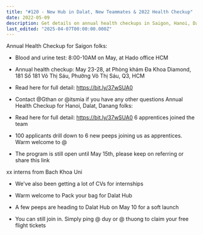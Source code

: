 ```yaml
---
title: "#120 - New Hub in Dalat, New Teammates & 2022 Health Checkup"
date: 2022-05-09
description: Get details on annual health checkups in Saigon, Hanoi, Dalat, and Danang, plus updates on apprenticeships, internships, and the Dalat Hub launch.
last_edited: "2025-04-07T00:00:00.000Z"
---
```


Annual Health Checkup for Saigon folks:

- Blood and urine test: 8:00-10AM on May, at Hado office HCM
- Annual health checkup: May 23-28, at Phòng khám Đa Khoa Diamond, 181 Số 181 Võ Thị Sáu, Phường Võ Thị Sáu, Q3, HCM
- Read here for full detail: <https://bit.ly/37wSUA0>
- Contact @Gthan or @itsmia if you have any other questions
  Annual Health Checkup for Hanoi, Dalat, Danang folks:

- Read here for full detail: <https://bit.ly/37wSUA0>
  6 apprentices joined the team

- 100 applicants drill down to 6 new peeps joining us as apprentices. Warm welcome to @
- The program is still open until May 15th, please keep on referring or share this link

xx interns from Bach Khoa Uni

- We've also been getting a lot of CVs for internships
- Warm welcome to
  Pack your bag for Dalat Hub

- A few peeps are heading to Dalat Hub on May 10 for a soft launch
- You can still join in. Simply ping @ duy or @ thuong to claim your free flight tickets
